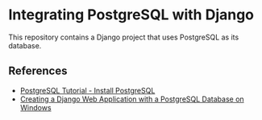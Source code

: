 # Integrating PostgreSQL with Django

This repository contains a Django project that uses PostgreSQL as its database.

## References

- [PostgreSQL Tutorial - Install PostgreSQL](https://www.postgresqltutorial.com/install-postgresql/)
- [Creating a Django Web Application with a PostgreSQL Database on Windows](https://medium.com/@9cv9official/creating-a-django-web-application-with-a-postgresql-database-on-windows-c1eea38fe294)
